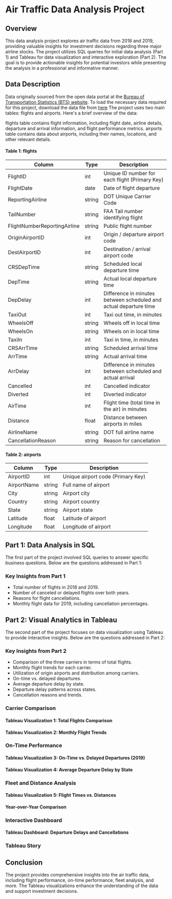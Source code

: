 # Air Traffic Data Analysis Project

## Overview
This data analysis project explores air traffic data from 2018 and 2019, providing valuable insights for investment decisions regarding three major airline stocks. The project utilizes SQL queries for initial data analysis (Part 1) and Tableau for data visualization and interactive exploration (Part 2). The goal is to provide actionable insights for potential investors while presenting the analysis in a professional and informative manner.

## Data Description
Data originally sourced from the open data portal at the [Bureau of Transportation Statistics (BTS) website](https://www.transtats.bts.gov/DatabaseInfo.asp?QO_VQ=EFD&DB_URL=). To load the necessary data required for this project, download the data file from [here](https://api.brainstation.io/content/link/1afJIspkO7M-nOfsU9we142pyocSWWV2x) 
The project uses two main tables: flights and airports. Here's a brief overview of the data:

flights table contains flight information, including flight date, airline details, departure and arrival information, and flight performance metrics.
airports table contains data about airports, including their names, locations, and other relevant details.

#### Table 1: flights

| Column                     | Type          | Description                                     |
| -------------------------- | ------------- | ----------------------------------------------- |
| FlightID                   | int           | Unique ID number for each flight (Primary Key)  |
| FlightDate                 | date          | Date of flight departure                        |
| ReportingAirline           | string        | DOT Unique Carrier Code                         |
| TailNumber                 | string        | FAA Tail number identifying flight             |
| FlightNumberReportingAirline | string      | Public flight number                            |
| OriginAirportID           | int           | Origin / departure airport code                 |
| DestAirportID             | int           | Destination / arrival airport code             |
| CRSDepTime                | string        | Scheduled local departure time                  |
| DepTime                   | string        | Actual local departure time                     |
| DepDelay                  | int           | Difference in minutes between scheduled and actual departure time |
| TaxiOut                   | int           | Taxi out time, in minutes                       |
| WheelsOff                 | string        | Wheels off in local time                        |
| WheelsOn                  | string        | Wheels on in local time                         |
| TaxiIn                    | int           | Taxi in time, in minutes                         |
| CRSArrTime                | string        | Scheduled arrival time                           |
| ArrTime                   | string        | Actual arrival time                              |
| ArrDelay                  | int           | Difference in minutes between scheduled and actual arrival |
| Cancelled                 | int           | Cancelled indicator                              |
| Diverted                  | int           | Diverted indicator                               |
| AirTime                   | int           | Flight time (total time in the air) in minutes  |
| Distance                  | float         | Distance between airports in miles              |
| AirlineName               | string        | DOT full airline name                            |
| CancellationReason        | string        | Reason for cancellation                         |

#### Table 2: airports

| Column       | Type    | Description              |
| ------------ | ------- | ------------------------ |
| AirportID    | int     | Unique airport code (Primary Key) |
| AirportName  | string  | Full name of airport      |
| City         | string  | Airport city             |
| Country      | string  | Airport country          |
| State        | string  | Airport state            |
| Latitude     | float   | Latitude of airport      |
| Longitude    | float   | Longitude of airport     |



## Part 1: Data Analysis in SQL 
The first part of the project involved SQL queries to answer specific business questions. Below are the questions addressed in Part 1:

### Key Insights from Part 1
- Total number of flights in 2018 and 2019.
- Number of canceled or delayed flights over both years.
- Reasons for flight cancellations.
- Monthly flight data for 2019, including cancellation percentages.



## Part 2: Visual Analytics in Tableau 
The second part of the project focuses on data visualization using Tableau to provide interactive insights. Below are the questions addressed in Part 2:

### Key Insights from Part 2
- Comparison of the three carriers in terms of total flights.
- Monthly flight trends for each carrier.
- Utilization of origin airports and distribution among carriers.
- On-time vs. delayed departures.
- Average departure delay by state.
- Departure delay patterns across states.
- Cancellation reasons and trends.

###  Carrier Comparison

#### Tableau Visualization 1: Total Flights Comparison

#### Tableau Visualization 2: Monthly Flight Trends

###  On-Time Performance

#### Tableau Visualization 3: On-Time vs. Delayed Departures (2019)

#### Tableau Visualization 4: Average Departure Delay by State

###  Fleet and Distance Analysis

#### Tableau Visualization 5: Flight Times vs. Distances

####  Year-over-Year Comparison

###  Interactive Dashboard

#### Tableau Dashboard: Departure Delays and Cancellations
###  Tableau Story


## Conclusion
The project provides comprehensive insights into the air traffic data, including flight performance, on-time performance, fleet analysis, and more. The Tableau visualizations enhance the understanding of the data and support investment decisions.

